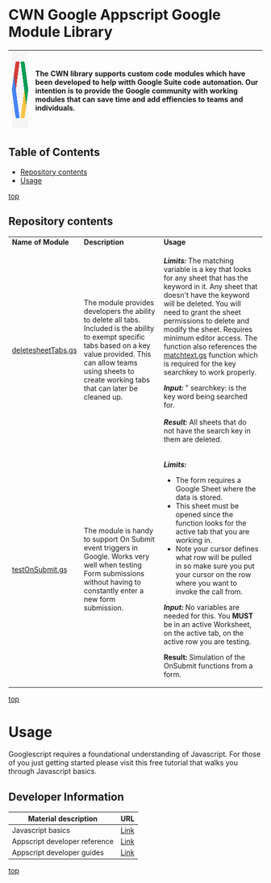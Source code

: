 # <a name="top">CWN Google Appscript Google Module Library</a> 

| <img src="./images/code_gas.png" width="150" height="150">  | The CWN library supports custom code modules which have been developed to help witth Google Suite code automation.  Our intention is to provide the Google community with working modules that can save time and add effiencies to teams and individuals. |
| :-------------- | :----------- | 

## Table of Contents

- [Repository contents](#repository-contents)
- [Usage](#usage)


[top](#top)
## Repository contents

<table border="0" cellspacing="0">
<tbody>
<tr>
<td align="top"><strong>Name of Module</strong></td>
<td align="top"><strong>Description</strong></td>
<td align="top"><strong>Usage</strong></td>
</tr>
<tr>
<td><a href="https://github.com/cwnit/toolkits/blob/master/collections/googleappscript/code_modules/deletesheetTabs.gs">deletesheetTabs.gs</a></td>
<td>The module provides developers the ability to delete all tabs. Included is the ability to exempt specific tabs based on a key value provided.  This can allow teams using sheets to create working tabs that can later be cleaned up.</td>
<td>
<p><em><strong>Limits:</strong></em> The matching variable is a key that looks for any sheet that has the keyword in it. Any sheet that doesn't have the keyword will be deleted. You will need to grant the sheet permissions to delete and modify the sheet. Requires minimum editor access. The function also references the  <a href="https://github.com/cwnit/toolkits/blob/master/collections/googleappscript/google_sheets/matchtext.gs">matchtext.gs</a> function which is required for the key searchkey to work properly.</p>
<p><em><strong>Input:</strong></em>&nbsp;" searchkey: is the key word being searched for.<br /><br /><em><strong>Result:</strong></em>&nbsp;All sheets that do not have the search key in them are deleted.</p> 
</td>
</tr>
<tr>
<td><a href="https://github.com/cwnit/toolkits/blob/master/collections/googleappscript/code_modules/testOnSubmit.gs">testOnSubmit.gs</a></td>
<td>The module is handy to support On Submit event triggers in Google. Works very well when testing Form submissions without having to constantly enter a new form submission.&nbsp;</td>
<td>
<p><em><strong>Limits:&nbsp;</strong></em></p>
<ul>
<li>The form requires a Google Sheet where the data is stored.</li>
<li>This sheet must be opened since the function looks for the active tab that you are working in.</li>
<li>Note your cursor defines what row will be pulled in so make sure you put your cursor on the row where you want to invoke the call from.</li>
</ul>
<p><em><strong>Input: </strong></em>No variables are needed for this. You <strong>MUST</strong> be in an active Worksheet, on the active tab, on the active row you are testing.</p>
<p><strong>Result:</strong> Simulation of the OnSubmit functions from a form.</p>
</td>
</tr>
</tbody>
</table>

[top](#top)


# Usage
Googlescript requires a foundational understanding of Javascript.  For those of you just getting started please visit this free tutorial that walks you through Javascript basics.

## Developer Information ##
| Material description | URL |
| ---------- | ------------ |
| Javascript basics | [Link](https://www.w3schools.com/js/DEFAULT.asp) |
| Appscript developer reference | [Link](https://developers.google.com/apps-script/reference/) |
| Appscript developer guides | [Link](https://developers.google.com/google-ads/scripts/docs/your-first-script) |



[top](#top)

